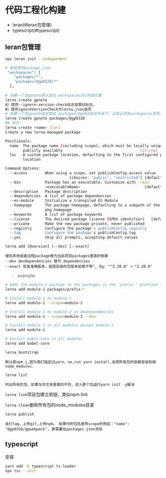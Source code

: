 # 代码工程化构建
* leran(#leran包管理)
* typescript(#typescript)
## leran包管理
```bash
npx leran init --independent

```
```bash
# 根目录的package.json 
 "workspaces": [
    "packages/*",
    "packages/@gp0320/*"
  ],
  
# 创建一个包gpnote默认放在 workspaces[0]所指位置
lerna create gpnote 
A）提供--ignore-version-check标志或类似标志。
B）提供ignoreVersionCheck为lerna.json选项
# 创建一个包gpnote指定放在 packages/@gp0320文件夹下，注意必须在workspaces先写入packages/@gp0320，看上面
lerna create gpnote packages/@gp0320
## 命令
lerna create <name> [loc]
Create a new lerna-managed package

Positionals:
  name  The package name (including scope), which must be locally unique _and_
        publicly available                                   [string] [required]
  loc   A custom package location, defaulting to the first configured package
        location                                                        [string]

Command Options:
  --access        When using a scope, set publishConfig.access value
                             [choices: "public", "restricted"] [default: public]
  --bin           Package has an executable. Customize with --bin
                  <executableName>                             [default: <name>]
  --description   Package description                                   [string]
  --dependencies  A list of package dependencies                         [array]
  --es-module     Initialize a transpiled ES Module
  --homepage      The package homepage, defaulting to a subpath of the root
                  pkg.homepage                                          [string]
  --keywords      A list of package keywords                             [array]
  --license       The desired package license (SPDX identifier)   [default: ISC]
  --private       Make the new package private, never published
  --registry      Configure the package's publishConfig.registry        [string]
  --tag           Configure the package's publishConfig.tag             [string]
  --yes           Skip all prompts, accepting default values
```
`lerna add [@version] [--dev] [--exact]`

    增加本地或者远程package做为当前项目packages里面的依赖
    --dev devDependencies 替代 dependencies
    --exact 安装准确版本，就是安装的包版本前面不带^, Eg: "^2.20.0" ➜ "2.20.0"
>example:
```bash
# Adds the module-1 package to the packages in the 'prefix-' prefixed folders
lerna add module-1 packages/prefix-*

# Install module-1 to module-2
lerna add module-1 --scope=module-2

# Install module-1 to module-2 in devDependencies
lerna add module-1 --scope=module-2 --dev

# Install module-1 in all modules except module-1
lerna add module-1

# Install babel-core in all modules
lerna add babel-core
```

`lerna bootstrap`

    默认是npm i,因为我们指定过yarn，so,run yarn install,会把所有包的依赖安装到根node_modules.

`lerna list`

    列出所有的包，如果与你文夹里面的不符，进入那个包运行yarn init -y解决

`lerna link`项目包建立软链，类似npm link

`lerna clean`删除所有包的node_modules目录

`lerna publish`

    会打tag，上传git,上传npm。 如果你的包名是带scope的例如："name": "@gp0320/gpwebpack", 那需要在packages.json添加


  ## typescript
  安装
```bash
yarn add -D typescript ts-loader
npx tsc --init
```
